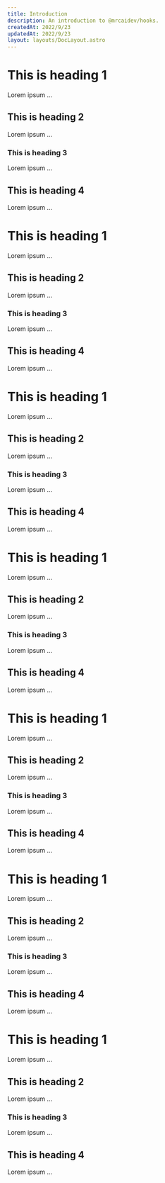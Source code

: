 ```yaml
---
title: Introduction
description: An introduction to @mrcaidev/hooks.
createdAt: 2022/9/23
updatedAt: 2022/9/23
layout: layouts/DocLayout.astro
---
```


# This is heading 1

Lorem ipsum ...

## This is heading 2

Lorem ipsum ...

### This is heading 3

Lorem ipsum ...

## This is heading 4

Lorem ipsum ...

# This is heading 1

Lorem ipsum ...

## This is heading 2

Lorem ipsum ...

### This is heading 3

Lorem ipsum ...

## This is heading 4

Lorem ipsum ...

# This is heading 1

Lorem ipsum ...

## This is heading 2

Lorem ipsum ...

### This is heading 3

Lorem ipsum ...

## This is heading 4

Lorem ipsum ...

# This is heading 1

Lorem ipsum ...

## This is heading 2

Lorem ipsum ...

### This is heading 3

Lorem ipsum ...

## This is heading 4

Lorem ipsum ...

# This is heading 1

Lorem ipsum ...

## This is heading 2

Lorem ipsum ...

### This is heading 3

Lorem ipsum ...

## This is heading 4

Lorem ipsum ...

# This is heading 1

Lorem ipsum ...

## This is heading 2

Lorem ipsum ...

### This is heading 3

Lorem ipsum ...

## This is heading 4

Lorem ipsum ...

# This is heading 1

Lorem ipsum ...

## This is heading 2

Lorem ipsum ...

### This is heading 3

Lorem ipsum ...

## This is heading 4

Lorem ipsum ...
